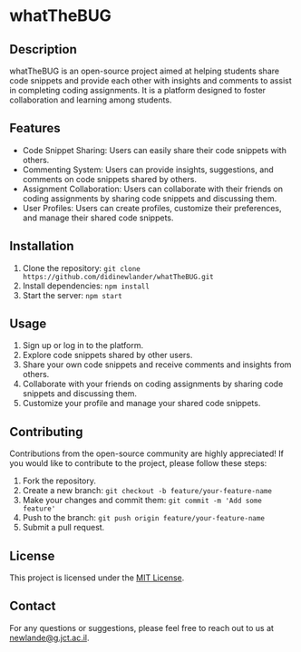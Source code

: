# whatTheBUG

## Description

whatTheBUG is an open-source project aimed at helping students share code snippets and provide each other with insights and comments to assist in completing coding assignments. It is a platform designed to foster collaboration and learning among students.

## Features

- Code Snippet Sharing: Users can easily share their code snippets with others.
- Commenting System: Users can provide insights, suggestions, and comments on code snippets shared by others.
- Assignment Collaboration: Users can collaborate with their friends on coding assignments by sharing code snippets and discussing them.
- User Profiles: Users can create profiles, customize their preferences, and manage their shared code snippets.

## Installation

1. Clone the repository: `git clone https://github.com/didinewlander/whatTheBUG.git`
2. Install dependencies: `npm install`
3. Start the server: `npm start`

## Usage

1. Sign up or log in to the platform.
2. Explore code snippets shared by other users.
3. Share your own code snippets and receive comments and insights from others.
4. Collaborate with your friends on coding assignments by sharing code snippets and discussing them.
5. Customize your profile and manage your shared code snippets.

## Contributing

Contributions from the open-source community are highly appreciated! If you would like to contribute to the project, please follow these steps:

1. Fork the repository.
2. Create a new branch: `git checkout -b feature/your-feature-name`
3. Make your changes and commit them: `git commit -m 'Add some feature'`
4. Push to the branch: `git push origin feature/your-feature-name`
5. Submit a pull request.

## License

This project is licensed under the [MIT License](LICENSE).

## Contact

For any questions or suggestions, please feel free to reach out to us at [newlande@g.jct.ac.il](mailto:email@example.com).

